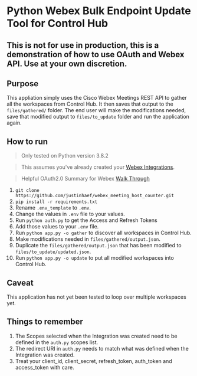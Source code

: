 # Python Webex Bulk Endpoint Update Tool for Control Hub

## This is not for use in production, this is a demonstration of how to use OAuth and Webex API.  Use at your own discretion. 

## Purpose

This appliation simply uses the Cisco Webex Meetings REST API to gather all the workspaces from Control Hub.  It then saves that output to the `files/gathered/` folder.  The end user will make the modifications needed, save that modified output to `files/to_update` folder and run the application again.  

## How to run

>Only tested on Python version 3.8.2

>This assumes you've already created your [Webex Integrations](https://developer.webex.com/docs/integrations).

> Helpful OAuth2.0 Summary for Webex [Walk Through](https://developer.webex.com/blog/real-world-walkthrough-of-building-an-oauth-webex-integration)
1. `git clone https://github.com/justinhaef/webex_meeting_host_counter.git`
1. `pip install -r requirements.txt`
1. Rename `.env_template` to `.env`.
1. Change the values in `.env` file to your values. 
1. Run `python auth.py` to get the Access and Refresh Tokens
1. Add those values to your `.env` file.
1. Run `python app.py -o gather` to discover all workspaces in Control Hub.
1. Make modifications needed in `files/gathered/output.json`. 
1. Duplicate the `files/gathered/output.json` that has been modified to `files/to_update/updated.json`.
1. Run `python app.py -o update` to put all modified workspaces into Control Hub. 

## Caveat

This application has not yet been tested to loop over multiple workspaces yet.  

## Things to remember

1. The Scopes selected when the Integration was created need to be defined in the `auth.py` scopes list.
1. The redirect URI in `auth.py` needs to match what was defined when the Integration was created. 
1. Treat your client_id, client_secret, refresh_token, auth_token and access_token with care. 